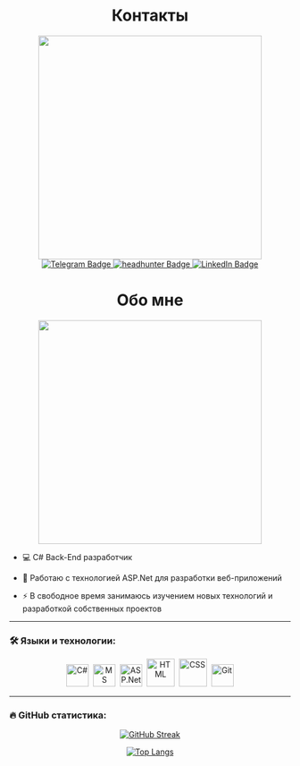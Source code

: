 <div align="center">
  <h1>Контакты</h1>
  
  <img src="https://media.giphy.com/media/KiXiO1iR3fFhC/giphy-downsized.gif" width="400"/>
</div>
<div id="badges"  align="center">
    <a href="https://t.me/water_god">
    <img src="https://img.shields.io/badge/Telegram-blue?style=for-the-badge&logo=telegram&logoColor=white" alt="Telegram Badge"/>
  </a>
    <a href="https://hh.ru/resume/bb8e3cf1ff09ae719d0039ed1f666f79765257">
    <img src="https://img.shields.io/badge/headhunter-red?style=for-the-badge&logo=headhunter&logoColor=white" alt="headhunter Badge"/>
  </a>
  <a href="https://www.linkedin.com/in/damirsabirov/">
    <img src="https://img.shields.io/badge/LinkedIn-blue?style=for-the-badge&logo=linkedin&logoColor=white" alt="LinkedIn Badge"/>
  </a>
<h1>
  Обо мне
</h1>
</div >
<div id="header" align="center">
  <img src="https://thumbs.gfycat.com/ImpossibleUniqueAfricanfisheagle-max-1mb.gif" width="400"/>
</div>

- :computer: C# Back-End разработчик

- :telescope: Работаю с технологией ASP.Net для разработки веб-приложений

- :zap: В свободное время занимаюсь изучением новых технологий и разработкой собственных проектов 

---
### :hammer_and_wrench: Языки и технологии:
<div id="tools"  align="center">
  <img src="https://cdn.cdnlogo.com/logos/c/27/c.svg" title="C#" alt="C#" height="40"/>&nbsp;
  <img src="https://symbols.getvecta.com/stencil_28/61_sql-database-generic.90b41636a8.svg" title="MS SQL" alt="MS SQL" height="40"/>&nbsp;
  <img src="https://upload.wikimedia.org/wikipedia/commons/thumb/e/ee/.NET_Core_Logo.svg/512px-.NET_Core_Logo.svg.png" title="ASP.Net Core" alt="ASP.Net Core" height="40"/>&nbsp;
  <img src="https://upload.wikimedia.org/wikipedia/commons/thumb/6/61/HTML5_logo_and_wordmark.svg/2048px-HTML5_logo_and_wordmark.svg.png" title="HTML" alt="HTML" height="50"/>&nbsp; 
  <img src="https://upload.wikimedia.org/wikipedia/commons/thumb/d/d5/CSS3_logo_and_wordmark.svg/1452px-CSS3_logo_and_wordmark.svg.png" title="CSS" alt="CSS" height="50"/>&nbsp; 
  <img src="https://upload.wikimedia.org/wikipedia/commons/thumb/e/e0/Git-logo.svg/1280px-Git-logo.svg.png" title="Git" alt="Git" height="40"/>
</div>

---
### :fire: GitHub статистика:

<div id="stats"  align="center">
  
[![GitHub Streak](http://github-readme-streak-stats.herokuapp.com?user=DamirSabirov&theme=highcontrast&hide_border=true&background=0D1117)](https://git.io/streak-stats)
  
[![Top Langs](https://github-readme-stats.vercel.app/api/top-langs/?username=DamirSabirov&hide_border=true&bg_color=0D1117&theme=vision-friendly-dark)](https://github.com/anuraghazra/github-readme-stats)
  
</div>




